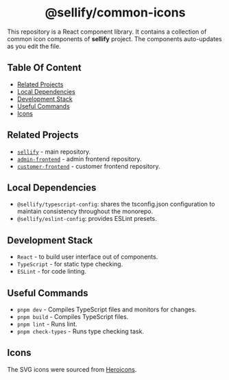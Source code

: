 <h1 align="center">
    @sellify/common-icons
</h1>

This repository is a React component library. It contains a collection of common icon components of __sellify__ project. The components auto-updates as you edit the file.

## Table Of Content

- [Related Projects](#related-projects)
- [Local Dependencies](#local-dependencies)
- [Development Stack](#development-stack)
- [Useful Commands](#useful-commands)
- [Icons](#icons)

## Related Projects

- [`sellify`](https://github.com/Xamarsia/sellify/blob/main/README.md) - main repository.
- [`admin-frontend`](https://github.com/Xamarsia/sellify/tree/main/services/admin-frontend) - admin frontend repository.
- [`customer-frontend`](https://github.com/Xamarsia/sellify/tree/main/services/customer-frontend) - customer frontend repository.

## Local Dependencies
<!-- ## Packages -->
- `@sellify/typescript-config`: shares the tsconfig.json configuration to maintain consistency throughout the monorepo.
- `@sellify/eslint-config`:  provides ESLint presets.

## Development Stack

- `React` - to build user interface out of components.
- `TypeScript` - for static type checking.
- `ESLint` - for code linting.

## Useful Commands

- `pnpm dev` - Compiles TypeScript files and monitors for changes.
- `pnpm build` - Compiles TypeScript files.
- `pnpm lint` - Runs lint.
- `pnpm check-types` - Runs type checking task.

## Icons



The SVG icons were sourced from [Heroicons](https://heroicons.com/outline).
